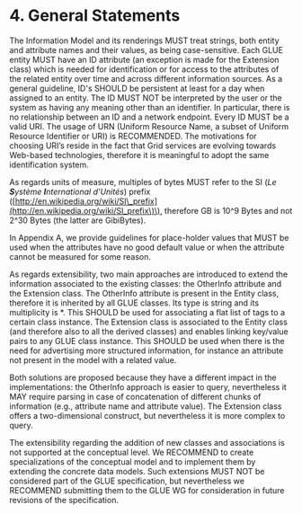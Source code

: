 # 4. General Statements

The Information Model and its renderings MUST treat strings, both entity and attribute names and their values, as being case-sensitive. Each GLUE entity MUST have an ID attribute \(an exception is made for the Extension class\) which is needed for identification or for access to the attributes of the related entity over time and across different information sources. As a general guideline, ID's SHOULD be persistent at least for a day when assigned to an entity. The ID MUST NOT be interpreted by the user or the system as having any meaning other than an identifier. In particular, there is no relationship between an ID and a network endpoint. Every ID MUST be a valid URI. The usage of URN \(Uniform Resource Name, a subset of Uniform Resource Identifier or URI\) is RECOMMENDED. The motivations for choosing URI’s reside in the fact that Grid services are evolving towards Web-based technologies, therefore it is meaningful to adopt the same identification system.

As regards units of measure, multiples of bytes MUST refer to the SI \(_Le_ _**S**ystème_ _**I**nternational d'Unités_\) prefix \([http://en.wikipedia.org/wiki/SI\_prefix](http://en.wikipedia.org/wiki/SI_prefix\)\), therefore GB is 10^9 Bytes and not 2^30 Bytes \(the latter are GibiBytes\).

In Appendix A, we provide guidelines for place-holder values that MUST be used when the attributes have no good default value or when the attribute cannot be measured for some reason.

As regards extensibility, two main approaches are introduced to extend the information associated to the existing classes: the OtherInfo attribute and the Extension class. The OtherInfo attribute is present in the Entity class, therefore it is inherited by all GLUE classes. Its type is string and its multiplicity is \*. This SHOULD be used for associating a flat list of tags to a certain class instance. The Extension class is associated to the Entity class \(and therefore also to all the derived classes\) and enables linking key/value pairs to any GLUE class instance. This SHOULD be used when there is the need for advertising more structured information, for instance an attribute not present in the model with a related value.

Both solutions are proposed because they have a different impact in the implementations: the OtherInfo approach is easier to query, nevertheless it MAY require parsing in case of concatenation of different chunks of information \(e.g., attribute name and attribute value\). The Extension class offers a two-dimensional construct, but nevertheless it is more complex to query.

The extensibility regarding the addition of new classes and associations is not supported at the conceptual level. We RECOMMEND to create specializations of the conceptual model and to implement them by extending the concrete data models. Such extensions MUST NOT be considered part of the GLUE specification, but nevertheless we RECOMMEND submitting them to the GLUE WG for consideration in future revisions of the specification.

